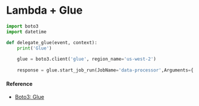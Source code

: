 # Lambda + Glue

```python
import boto3
import datetime

def delegate_glue(event, context):
    print('Glue')
    
    glue = boto3.client('glue', region_name='us-west-2')
    
    response = glue.start_job_run(JobName='data-processor',Arguments={'var1': 'val1'}, WorkerType='Standard', NumberOfWorkers=4)
```

#### Reference
- [Boto3: Glue](https://boto3.amazonaws.com/v1/documentation/api/latest/reference/services/glue.html#Glue.Client.start_job_run)
